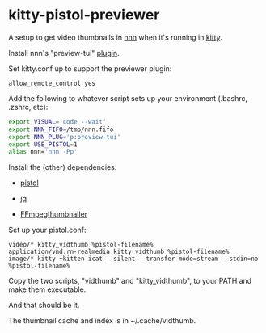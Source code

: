 # kitty-pistol-previewer

A setup to get video thumbnails in [nnn](https://github.com/jarun/nnn) when it's running in [kitty](https://sw.kovidgoyal.net/kitty/).

Install nnn's "preview-tui" [plugin](https://github.com/jarun/nnn/tree/master/plugins#nnn-plugins).

Set kitty.conf up to support the previewer plugin:

```
allow_remote_control yes
```

Add the following to whatever script sets up your environment (.bashrc, .zshrc, etc):

```bash
export VISUAL='code --wait'
export NNN_FIFO=/tmp/nnn.fifo
export NNN_PLUG='p:preview-tui'
export USE_PISTOL=1
alias nnn='nnn -Pp'
```

Install the (other) dependencies:

* [pistol](https://github.com/doronbehar/pistol)

* [jq](https://stedolan.github.io/jq/)

* [FFmpegthumbnailer](https://github.com/dirkvdb/ffmpegthumbnailer)

Set up your pistol.conf:

```
video/* kitty_vidthumb %pistol-filename%
application/vnd.rn-realmedia kitty_vidthumb %pistol-filename%
image/* kitty +kitten icat --silent --transfer-mode=stream --stdin=no %pistol-filename%
```

Copy the two scripts, "vidthumb" and "kitty_vidthumb", to your PATH and make them executable.

And that should be it.

The thumbnail cache and index is in ~/.cache/vidthumb.
